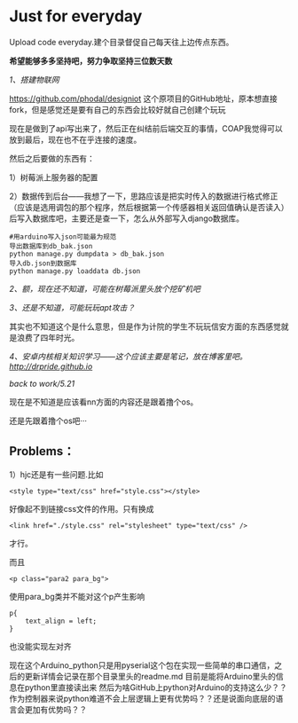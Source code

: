 # Just for everyday
Upload code everyday.建个目录督促自己每天往上边传点东西。

**希望能够多多坚持吧，努力争取坚持三位数天数**


_1、搭建物联网_

  https://github.com/phodal/designiot
  这个原项目的GitHub地址，原本想直接fork，但是感觉还是要有自己的东西会比较好就自己创建个玩玩

现在是做到了api写出来了，然后正在纠结前后端交互的事情，COAP我觉得可以放到最后，现在也不在乎连接的速度。

然后之后要做的东西有：

1）树莓派上服务器的配置

2）数据传到后台——我想了一下，思路应该是把实时传入的数据进行格式修正（应该是选用调包的那个程序，然后根据第一个传感器相关返回值确认是否读入）后写入数据库吧，主要还是查一下，怎么从外部写入django数据库。

```
#用arduino写入json可能最为规范
导出数据库到db_bak.json
python manage.py dumpdata > db_bak.json
导入db.json到数据库
python manage.py loaddata db.json
```






_2、额，现在还不知道，可能在树莓派里头放个挖矿机吧_

_3、还是不知道，可能玩玩apt攻击？_

其实也不知道这个是什么意思，但是作为计院的学生不玩玩信安方面的东西感觉就是浪费了四年时光。

_4、安卓内核相关知识学习——这个应该主要是笔记，放在博客里吧。 http://drpride.github.io_



_back to work/5.21_

现在是不知道是应该看nn方面的内容还是跟着撸个os。

还是先跟着撸个os吧···



## Problems：

1）hjc还是有一些问题.比如

```
<style type="text/css" href="style.css"></style>
```

好像起不到链接css文件的作用。只有换成

```
<link href="./style.css" rel="stylesheet" type="text/css" />
```

才行。

而且

```
<p class="para2 para_bg">
```

使用para_bg类并不能对这个p产生影响

```
p{
    text_align = left;
}
```

也没能实现左对齐




现在这个Arduino_python只是用pyserial这个包在实现一些简单的串口通信，之后的更新详情会记录在那个目录里头的readme.md
目前是能将Arduino里头的信息在python里直接读出来
然后为啥GitHub上python对Arduino的支持这么少？？作为控制器来说python难道不会上层逻辑上更有优势吗？？还是说面向底层的语言会更加有优势吗？？
